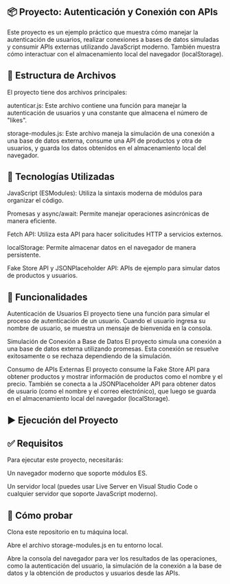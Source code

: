 📦 Proyecto: Autenticación y Conexión con APIs
-
Este proyecto es un ejemplo práctico que muestra cómo manejar la autenticación de usuarios, realizar conexiones a bases de datos simuladas y consumir APIs externas utilizando JavaScript moderno. También muestra cómo interactuar con el almacenamiento local del navegador (localStorage).

🧩 Estructura de Archivos
-
El proyecto tiene dos archivos principales:

autenticar.js: Este archivo contiene una función para manejar la autenticación de usuarios y una constante que almacena el número de "likes".

storage-modules.js: Este archivo maneja la simulación de una conexión a una base de datos externa, consume una API de productos y otra de usuarios, y guarda los datos obtenidos en el almacenamiento local del navegador.

🔧 Tecnologías Utilizadas
-
JavaScript (ESModules): Utiliza la sintaxis moderna de módulos para organizar el código.

Promesas y async/await: Permite manejar operaciones asincrónicas de manera eficiente.

Fetch API: Utiliza esta API para hacer solicitudes HTTP a servicios externos.

localStorage: Permite almacenar datos en el navegador de manera persistente.

Fake Store API y JSONPlaceholder API: APIs de ejemplo para simular datos de productos y usuarios.

🚀 Funcionalidades
-
Autenticación de Usuarios
El proyecto tiene una función para simular el proceso de autenticación de un usuario. Cuando el usuario ingresa su nombre de usuario, se muestra un mensaje de bienvenida en la consola.

Simulación de Conexión a Base de Datos
El proyecto simula una conexión a una base de datos externa utilizando promesas. Esta conexión se resuelve exitosamente o se rechaza dependiendo de la simulación.

Consumo de APIs Externas
El proyecto consume la Fake Store API para obtener productos y mostrar información de productos como el nombre y el precio. También se conecta a la JSONPlaceholder API para obtener datos de usuario (como el nombre y el correo electrónico), que luego se guarda en el almacenamiento local del navegador (localStorage).

▶️ Ejecución del Proyecto
-
✅ Requisitos
-
Para ejecutar este proyecto, necesitarás:

Un navegador moderno que soporte módulos ES.

Un servidor local (puedes usar Live Server en Visual Studio Code o cualquier servidor que soporte JavaScript moderno).

🧪 Cómo probar
-
Clona este repositorio en tu máquina local.

Abre el archivo storage-modules.js en tu entorno local.

Abre la consola del navegador para ver los resultados de las operaciones, como la autenticación del usuario, la simulación de la conexión a la base de datos y la obtención de productos y usuarios desde las APIs.
